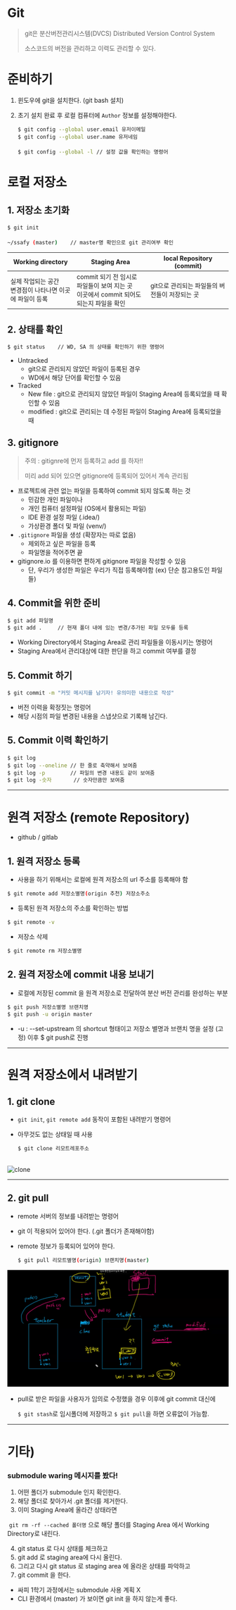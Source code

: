 # Git

> git은 분산버전관리시스템(DVCS) Distributed Version Control System
>
> 소스코드의 버전을 관리하고 이력도 관리할 수 있다.

# 준비하기

1. 윈도우에 git을 설치한다. (git bash 설치)

2. 초기 설치 완료 후 로컬 컴퓨터에 `Author` 정보를 설정해야한다.

   ```bash
   $ git config --global user.email 유저이메일
   $ git config --global user.name 유저네임
   
   $ git config --global -l	// 설정 값을 확인하는 명령어
   ```



# 로컬 저장소

## 1. 저장소 초기화

```bash
$ git init

~/ssafy (master)	// master명 확인으로 git 관리여부 확인
```

| Working directory                                            | Staging Area                                                 | local Repository (commit)                      |
| ------------------------------------------------------------ | ------------------------------------------------------------ | ---------------------------------------------- |
| 실제 작업되는 공간<br />변경점이 나타나면 이곳에 파일이 등록 | commit 되기 전 임시로 파일들이 보여 지는 곳<br />이곳에서 commit 되어도 되는지 파일을 확인 | git으로 관리되는 파일들의 버전들이 저장되는 곳 |

## 2. 상태를 확인

```bash
$ git status	// WD, SA 의 상태를 확인하기 위한 명령어
```

+ Untracked
  + git으로 관리되지 않았던 파일이 등록된 경우
  + WD에서 해당 단어를 확인할 수 있음
+ Tracked
  + New file : git으로 관리되지 않았던 파일이 Staging Area에 등록되었을 때 확인할 수 있음
  + modified : git으로 관리되는 데 수정된 파일이 Staging Area에 등록되었을 때

## 3. gitignore

> 주의 : gitignre에 먼저 등록하고 add 를 하자!!
>
> 미리 add 되어 있으면 gitignore에 등록되어 있어서 계속 관리됨

+ 프로젝트에 관련 없는 파일을 등록하여 commit 되지 않도록 하는 것
  + 민감한 개인 파일이나 
  + 개인 컴퓨터 설정파일 (OS에서 활용되는 파일)
  + IDE 환경 설정 파일 (.idea/)
  + 가상환경 폴더 및 파일 (venv/)
+ `.gitignore` 파일을 생성 (확장자는 따로 없음)
  + 제외하고 싶은 파일을 등록
  + 파일명을 적어주면 끝
+ gitignore.io 를 이용하면 편하게 gitignore 파일을 작성할 수 있음
  + 단, 우리가 생성한 파일은 우리가 직접 등록해야함 (ex) 단순 참고용도인 파일들)

## 4. Commit을 위한 준비

```bash
$ git add 파일명
$ git add .		// 현재 폴더 내에 있는 변경/추가된 파일 모두를 등록
```

+ Working Directory에서 Staging Area로 관리 파일들을 이동시키는 명령어
+ Staging Area에서 관리대상에 대한 판단을 하고 commit 여부를 결정

## 5. Commit 하기

``` bash
$ git commit -m "커밋 메시지를 남기자! 유의미한 내용으로 작성"
```

+ 버전 이력을 확정짓는 명렁어
+ 해당 시점의 파일 변경된 내용을 스냅샷으로 기록해 남긴다.



## 5. Commit 이력 확인하기

``` bash
$ git log
$ git log --oneline // 한 줄로 축약해서 보여줌
$ git log -p		// 파일의 변경 내용도 같이 보여줌
$ git log -숫자		// 숫자만큼만 보여줌
```



---

# 원격 저장소 (remote Repository)

+ github / gitlab

## 1. 원격 저장소 등록

+ 사용을 하기 위해서는 로컬에 원격 저장소의 url 주소를 등록해야 함

```bash
$ git remote add 저장소별명(origin 추천) 저장소주소
```

+ 등록된 원격 저장소의 주소를 확인하는 방법

```bash
$ git remote -v
```

+ 저장소 삭제

``` bash
$ git remote rm 저장소별명
```





## 2. 원격 저장소에 commit 내용 보내기

+ 로컬에 저장된 commit 을 원격 저장소로 전달하여 분산 버전 관리를 완성하는 부분

```bash
$ git push 저장소별명 브랜치명
$ git push -u origin master	
```

+ -u : --set-upstream 의 shortcut 형태이고 저장소 별명과 브랜치 명을 설정 (고정) 이후 $ git push로 진행

---

# 원격 저장소에서 내려받기

## 1. git clone

+ `git init`, `git remote add` 동작이 포함된 내려받기 명령어

+ 아무것도 없는 상태일 때 사용

  ```bash
  $ git clone 리모트레포주소



![clone](git2.assets/clone.png)

---

## 2. git pull

+ remote 서버의 정보를 내려받는 명령어

+ git 이 적용되어 있어야 한다. (.git 폴더가 존재해야함)

+ remote 정보가 등록되어 있어야 한다.

  ``` bash
  $ git pull 리모트별명(origin) 브랜치명(master)
  ```

  

![stash](git2.assets/stash.png)

+ pull로 받은 파일을 사용자가 임의로 수정했을 경우 이후에 git commit  대신에 

  `$ git stash`로 임시폴더에 저장하고 `$ git pull`을 하면 오류없이 가능함.

---

# 기타)

### submodule waring 메시지를 봤다!

1. 어떤 폴더가 submodule 인지 확인한다.
2. 해당 폴더로 찾아가서 .git 폴더를 제거한다.
3. 이미 Staging Area에 올라간 상태라면

​	`git rm -rf --cached 폴더명` 으로 해당 폴더를 Staging Area 에서 Working Directory로 내린다.

4. git status 로 다시 상태를 체크하고
5. git add 로 staging area에 다시 올린다.
6. 그리고 다시 git status 로 staging area 에 올라온 상태를 파악하고
7. git commit 을 한다.

+ 싸피 1학기 과정에서는 submodule 사용 계획 X
+ CLI 환경에서 (master) 가 보이면 git init 을 하지 않는게 좋다.


